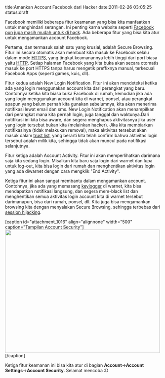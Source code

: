 title:Amankan Account Facebook dari Hacker
date:2011-02-26 03:05:25
status:draft

Facebook memiliki beberapa fitur keamanan yang bisa kita manfaatkan untuk menghindari serangan. Ini penting karna website seperti <a href="http://kecebongsoft.wordpress.com/2011/02/23/hacking-fb-twitter-yahoo-dll-dengan-firesheep/">Facebook pun juga masih mudah untuk di hack</a>. Ada beberapa fitur yang bisa kita atur untuk mengamankan account Facebook.

Pertama, dan termasuk salah satu yang krusial, adalah Secure Browsing. Fitur ini secara otomatis akan membuat kita masuk ke Facebook selalu dalam mode <a href="http://en.wikipedia.org/wiki/HTTP_Secure">HTTPS</a>, yang tingkat keamanannya lebih tinggi dari port biasa yaitu <a href="http://en.wikipedia.org/wiki/Hypertext_Transfer_Protocol">HTTP</a>. Setiap halaman Facebook yang kita buka akan secara otomatis masuk ke port HTTPS tanpa harus mengetik preffixnya manual, terkecuali Facebook Apps (seperti games, kuis, dll).<!--more-->

Fitur kedua adalah New Login Notification. Fitur ini akan mendeteksi ketika ada yang login menggunakan account kita dari perangkat yang baru. Contohnya ketika kita biasa buka Facebook di rumah, kemudian jika ada yang login menggunakan account kita di warnet, ponsel, atau perangkat apapun yang belum pernah kita gunakan sebelumnya, kita akan menerima notifikasi lewat email dan sms. New Login Notification akan menampilkan dari perangkat mana kita pernah login, juga tanggal dan waktunya.Dari notifikasi ini kita bisa aware, dan segera menghapus aktivitasnya jika user yang login tersebut bukan kita (melainkan hacker). Jika kita membiarkan notifikasinya (tidak melakukan removal), maka aktivitas tersebut akan masuk dalam <a href="http://en.wikipedia.org/wiki/Whitelist">trust list</a>, yang berarti kita telah confirm bahwa aktivitas login tersebut adalah milik kita, sehingga tidak akan muncul pada notifikasi selanjutnya.

Fitur ketiga adalah Account Activity. Fitur ini akan memperlihatkan darimana saja kita sedang login. Misalkan kita baru saja login dari warnet dan lupa untuk log-out, kita bisa login dari rumah dan menghentikan aktivitas login yang ada diwarnet dengan cara mengklik "End Activity".

Ketiga fitur ini akan sangat membantu dalam mengamankan account. Contohnya, jika ada yang memasang <a href="http://en.wikipedia.org/wiki/Keystroke_logging">keylogger</a> di warnet, kita bisa mendapatkan notifikasi langsung, dan segera mem-black list dan menghentikan semua aktivitas login account kita di warnet tersebut darimanapun, bisa dari rumah, ponsel, dll. Kita juga bisa mengamankan browsing kita dengan menyalakan Secure Browsing, sehingga terbebas dari <a href="http://en.wikipedia.org/wiki/Session_hijacking">session hijacking</a>.

[caption id="attachment_1016" align="alignnone" width="500" caption="Tampilan Account Security"]<a href="http://kecebongsoft.files.wordpress.com/2011/02/acc.jpg"><img class="size-full wp-image-1016" title="acc" src="http://kecebongsoft.files.wordpress.com/2011/02/acc.jpg" alt="" width="500" height="400" /></a>[/caption]

Ketiga fitur keamanan ini bisa kita atur di bagian <strong>Account</strong>-&gt;<strong>Account Settings</strong>-&gt;<strong>Account Security</strong>. Selamat mencoba :D